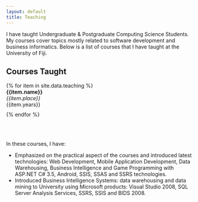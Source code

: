 ```yaml
---
layout: default
title: Teaching
---
```

I have taught Undergraduate & Postgraduate Computing Science Students. My courses cover topics mostly related to software development and business informatics. 
Below is a list of courses that I have taught at the University of Fiji. <br>

<h2 class="text-primary">Courses Taught</h2>
{% for item in site.data.teaching %}
  <div style="padding-bottom: 10px"> <b>{{item.name}}</b><br>
  <i>{{item.place}}</i><br>
  {{item.years}}</div>
{% endfor %}

<br> <br>

In these courses, I have:

- Emphasized on the practical aspect of the courses and introduced latest technologies: Web Development,
Mobile Application Development, Data Warehousing, Business Intelligence and Game Programming with ASP.NET
C# 3.5, Android, SSIS, SSAS and SSRS technologies.
- Introduced Business Intelligence Systems: data warehousing and data mining to University using Microsoft
products: Visual Studio 2008, SQL Server Analysis Services, SSRS, SSIS and BIDS 2008.

